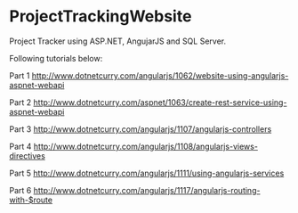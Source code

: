 # ProjectTrackingWebsite

Project Tracker using ASP.NET, AngujarJS and SQL Server.

Following tutorials below:
 
Part 1
<http://www.dotnetcurry.com/angularjs/1062/website-using-angularjs-aspnet-webapi>

Part 2
<http://www.dotnetcurry.com/aspnet/1063/create-rest-service-using-aspnet-webapi>

Part 3
<http://www.dotnetcurry.com/angularjs/1107/angularjs-controllers>

Part 4
<http://www.dotnetcurry.com/angularjs/1108/angularjs-views-directives>

Part 5
<http://www.dotnetcurry.com/angularjs/1111/using-angularjs-services>

Part 6
<http://www.dotnetcurry.com/angularjs/1117/angularjs-routing-with-$route>


